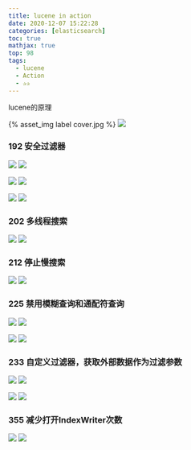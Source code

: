 ```yaml
---
title: lucene in action
date: 2020-12-07 15:22:28
categories: [elasticsearch]
toc: true
mathjax: true
top: 98
tags:
  - lucene
  - Action
  - ✰✰
---
```


lucene的原理

{% asset_img label cover.jpg %}
![](lucene-in-action/cover.jpg)

<!-- more -->

### 192 安全过滤器

![](/images/lucene-in-action/1.bmp)
![](lucene-in-action/1.bmp)

![](/images/lucene-in-action/2.bmp)
![](lucene-in-action/2.bmp)

![](/images/lucene-in-action/3.bmp)
![](lucene-in-action/3.bmp)

### 202 多线程搜索

![](/images/lucene-in-action/4.bmp)
![](lucene-in-action/4.bmp)

### 212 停止慢搜索

![](/images/lucene-in-action/5.bmp)
![](lucene-in-action/5.bmp)

### 225 禁用模糊查询和通配符查询

![](/images/lucene-in-action/6.bmp)
![](lucene-in-action/6.bmp)

![](/images/lucene-in-action/7.bmp)
![](lucene-in-action/7.bmp)

### 233 自定义过滤器，获取外部数据作为过滤参数

![](/images/lucene-in-action/8.bmp)
![](lucene-in-action/8.bmp)

![](/images/lucene-in-action/9.bmp)
![](lucene-in-action/9.bmp)

### 355 减少打开IndexWriter次数

![](/images/lucene-in-action/10.bmp)
![](lucene-in-action/10.bmp)